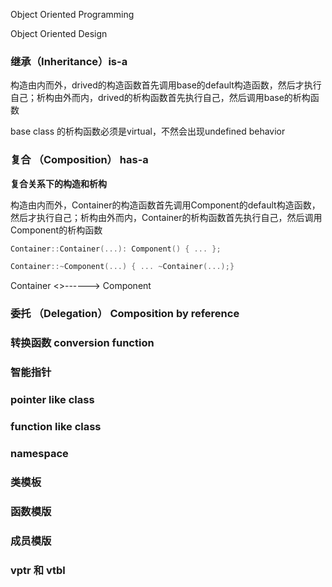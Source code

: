Object Oriented Programming

Object Oriented Design

### 继承（Inheritance）is-a

构造由内而外，drived的构造函数首先调用base的default构造函数，然后才执行自己；析构由外而内，drived的析构函数首先执行自己，然后调用base的析构函数

base class 的析构函数必须是virtual，不然会出现undefined behavior

### 复合 （Composition） has-a
**复合关系下的构造和析构**

构造由内而外，Container的构造函数首先调用Component的default构造函数，然后才执行自己；析构由外而内，Container的析构函数首先执行自己，然后调用Component的析构函数



```c++
Container::Container(...): Component() { ... };

Container::~Component(...) { ... ~Container(...);}
```

Container <>------> Component

### 委托 （Delegation） Composition by reference

### 转换函数 conversion function

### 智能指针

### pointer like class

### function like class

### namespace

### 类模板

### 函数模版

### 成员模版

### vptr 和 vtbl

















